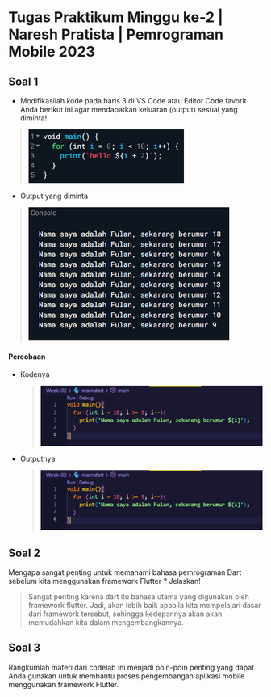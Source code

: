 
# Tugas Praktikum Minggu ke-2 | Naresh Pratista | Pemrograman Mobile 2023

## Soal 1
- Modifikasilah kode pada baris 3 di VS Code atau Editor Code favorit Anda berikut ini agar mendapatkan keluaran (output) sesuai yang diminta! 
> ![Screenshot](/Week-02/docs/soal1_a.png) <br>
- Output yang diminta 
> ![Screenshot](/Week-02/docs/soal1_b.png) <br>


#### Percobaan
- Kodenya
    >![Screenshot](/Week-02/docs/jawaban1_a.png)

- Outputnya
    >![Screenshot](/Week-02/docs/jawaban1_a.png)

## Soal 2

Mengapa sangat penting untuk memahami bahasa pemrograman Dart sebelum kita menggunakan framework Flutter ? Jelaskan!
> Sangat penting karena dart itu bahasa utama yang digunakan oleh framework flutter. Jadi, akan lebih baik apabila kita mempelajari dasar dari framework tersebut, sehingga kedepannya akan akan memudahkan kita dalam mengembangkannya.

## Soal 3

Rangkumlah materi dari codelab ini menjadi poin-poin penting yang dapat Anda gunakan untuk membantu proses pengembangan aplikasi mobile menggunakan framework Flutter.
> 